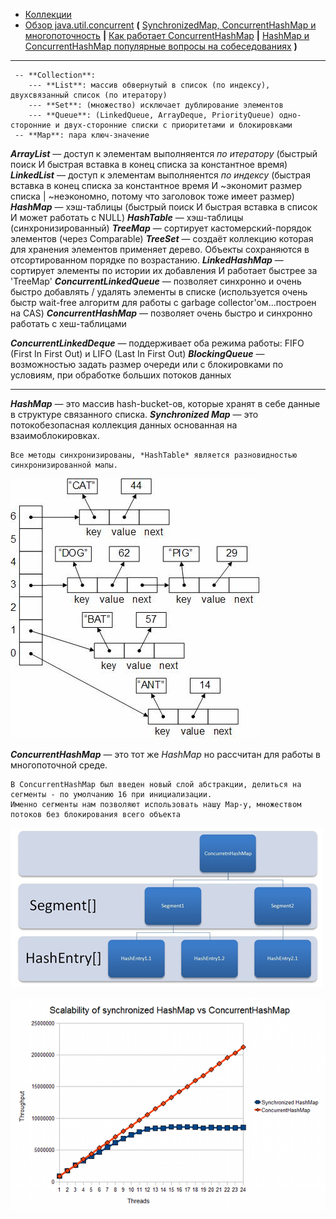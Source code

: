 
* [Коллекции](https://github.com/Home-GWT/TopLinkExample/blob/master/src/com/voituk/jpaexample/JPAExample.java#L517)
* [Обзор java.util.concurrent](https://habrahabr.ru/company/luxoft/blog/157273) **(** [SynchronizedMap, ConcurrentHashMap и многопоточность](http://creativeofdev.blogspot.com/2015/09/synchronizedmap-concurrenthashmap.html) **|** [Как работает ConcurrentHashMap](https://habrahabr.ru/post/132884) **|** [HashMap и ConcurrentHashMap популярные вопросы на собеседованиях](http://info.javarush.ru/translation/2013/09/23/HashMap-и-ConcurrentHashMap-популярные-вопросы-на-собеседованиях.html) **)**
---
     -- **Collection**:
        --- **List**: массив обвернутый в список (по индексу), двухсвязанный список (по итератору)
        --- **Set**: (множество) исключает дублирование элементов
        --- **Queue**: (LinkedQueue, ArrayDeque, PriorityQueue) одно-сторонние и двух-сторонние списки с приоритетами и блокировками
     -- **Map**: пара ключ-значение

***ArrayList*** — доступ к элементам выполняентся *по итератору* (быстрый поиск И быстрая вставка в конец списка за константное время)
***LinkedList*** — доступ к элементам выполняентся *по индексу* (быстрая вставка в конец списка за константное время И ~экономит размер списка | ~неэкономно, потому что заголовок тоже имеет размер)
***HashMap*** — хэш-таблицы (быстрый поиск И быстрая вставка в список И может работать с NULL)
***HashTable*** — хэш-таблицы (синхронизированный)
***TreeMap*** — сортирует кастомерский-порядок элементов (через Comparable)
***TreeSet*** — создаёт коллекцию которая для хранения элементов применяет дерево. Объекты сохраняются в отсортированном порядке по возрастанию.
***LinkedHashMap*** — сортирует элементы по истории их добавления И работает быстрее за 'TreeMap'
***ConcurrentLinkedQueue*** — позволяет синхронно и очень быстро добавлять / удалять элементы в списке (используется очень быстр wait-free алгоритм для работы с garbage collector'ом...построен на CAS)
***ConcurrentHashMap*** — позволяет очень быстро и синхронно работать с хеш-таблицами

***ConcurrentLinkedDeque*** — поддерживает оба режима работы: FIFO (First In First Out) и LIFO (Last In First Out)
***BlockingQueue*** — возможностью задать размер очереди или с блокировками по условиям, при обработке больших потоков данных

---

***HashMap*** — это массив hash-bucket-ов, которые хранят в себе данные в структуре связанного списка.
***Synchronized Map*** — это потокобезопасная коллекция данных основанная на взаимоблокировках.

    Все методы синхронизированы, *HashTable* является разновидностью синхронизированной мапы.

![HashMap](image003.jpg)

***ConcurrentHashMap*** — это тот же *HashMap* но рассчитан для работы в многопоточной среде.

    В ConcurrentHashMap был введен новый слой абстракции, делиться на сегменты - по умолчанию 16 при инициализации.
    Именно сегменты нам позволяют использовать нашу Map-у, множеством потоков без блокирования всего объекта

![ConcurrentHashMap](ConcurrentHashMap1.jpg)

![synchronized HashMap vs ConcurrentHashMap](9ec0eb5fb73d6bd0e4d79cae2fd20bf6.png)
